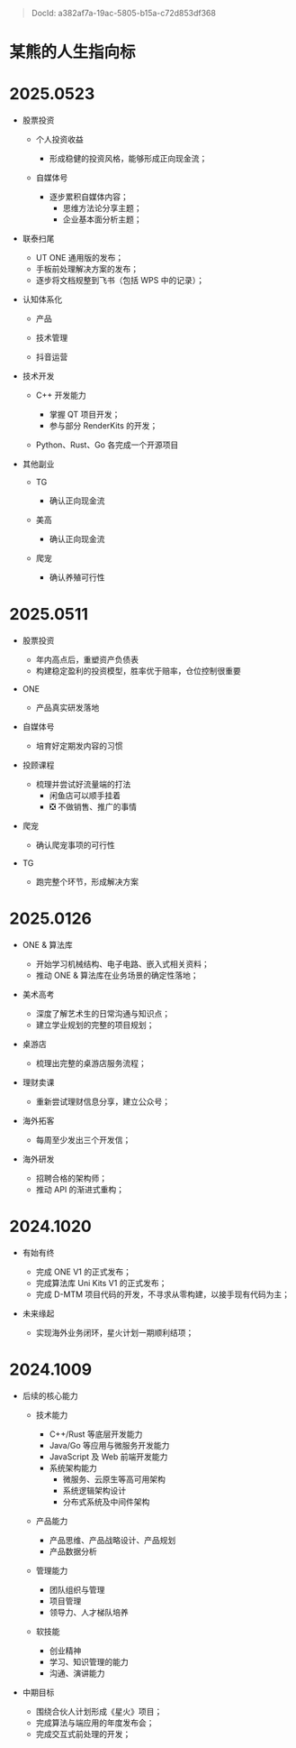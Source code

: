 > DocId: a382af7a-19ac-5805-b15a-c72d853df368

# 某熊的人生指向标

# 2025.0523

- 股票投资

  - 个人投资收益

    - 形成稳健的投资风格，能够形成正向现金流；

  - 自媒体号

    - 逐步累积自媒体内容；
      - 思维方法论分享主题；
      - 企业基本面分析主题；

- 联泰扫尾

  - UT ONE 通用版的发布；
  - 手板前处理解决方案的发布；
  - 逐步将文档规整到飞书（包括 WPS 中的记录）；

- 认知体系化

  - 产品

  - 技术管理

  - 抖音运营

- 技术开发

  - C++ 开发能力

    - 掌握 QT 项目开发；
    - 参与部分 RenderKits 的开发；

  - Python、Rust、Go 各完成一个开源项目

- 其他副业

  - TG

    - 确认正向现金流

  - 美高

    - 确认正向现金流

  - 爬宠

    - 确认养殖可行性

# 2025.0511

- 股票投资

  - 年内高点后，重塑资产负债表
  - 构建稳定盈利的投资模型，胜率优于赔率，仓位控制很重要

- ONE

  - 产品真实研发落地

- 自媒体号

  - 培育好定期发内容的习惯

- 投顾课程

  - 梳理并尝试好流量端的打法
    - 闲鱼店可以顺手挂着
    - ❎ 不做销售、推广的事情

- 爬宠

  - 确认爬宠事项的可行性

- TG

  - 跑完整个环节，形成解决方案

# 2025.0126

- ONE & 算法库

  - 开始学习机械结构、电子电路、嵌入式相关资料；
  - 推动 ONE & 算法库在业务场景的确定性落地；

- 美术高考

  - 深度了解艺术生的日常沟通与知识点；
  - 建立学业规划的完整的项目规划；

- 桌游店

  - 梳理出完整的桌游店服务流程；

- 理财卖课

  - 重新尝试理财信息分享，建立公众号；

- 海外拓客

  - 每周至少发出三个开发信；

- 海外研发

  - 招聘合格的架构师；
  - 推动 API 的渐进式重构；

# 2024.1020

- 有始有终

  - 完成 ONE V1 的正式发布；
  - 完成算法库 Uni Kits V1 的正式发布；
  - 完成 D-MTM 项目代码的开发，不寻求从零构建，以接手现有代码为主；

- 未来缘起

  - 实现海外业务闭环，星火计划一期顺利结项；

# 2024.1009

- 后续的核心能力

  - 技术能力

    - C++/Rust 等底层开发能力
    - Java/Go 等应用与微服务开发能力
    - JavaScript 及 Web 前端开发能力
    - 系统架构能力
      - 微服务、云原生等高可用架构
      - 系统逻辑架构设计
      - 分布式系统及中间件架构

  - 产品能力

    - 产品思维、产品战略设计、产品规划
    - 产品数据分析

  - 管理能力

    - 团队组织与管理
    - 项目管理
    - 领导力、人才梯队培养

  - 软技能
    - 创业精神
    - 学习、知识管理的能力
    - 沟通、演讲能力

- 中期目标

  - 围绕合伙人计划形成《星火》项目；
  - 完成算法与端应用的年度发布会；
  - 完成交互式前处理的开发；
